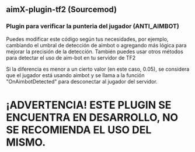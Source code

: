 ## aimX-plugin-tf2 (Sourcemod)


### Plugin para verificar la punteria del jugador (ANTI_AIMBOT)


Puedes modificar este código según tus necesidades, por ejemplo, cambiando el umbral de detección de aimbot o agregando más lógica para mejorar la precisión de la detección. También puedes usar otros métodos para detectar el uso de aim-bot en tu servidor de TF2


Si la diferencia es menor a un cierto valor (en este caso, 0.05), se considera que el jugador está usando aimbot y se llama a la función "OnAimbotDetected" para desconectar al jugador del servidor.




# ¡ADVERTENCIA! ESTE PLUGIN SE ENCUENTRA EN DESARROLLO, NO SE RECOMIENDA EL USO DEL MISMO.
